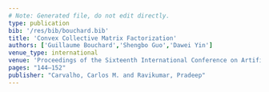```yaml
---
# Note: Generated file, do not edit directly.
type: publication
bib: '/res/bib/bouchard.bib'
title: 'Convex Collective Matrix Factorization'
authors: ['Guillaume Bouchard','Shengbo Guo','Dawei Yin']
venue_type: international
venue: 'Proceedings of the Sixteenth International Conference on Artificial Intelligence and Statistics'
pages: "144–152"
publisher: "Carvalho, Carlos M. and Ravikumar, Pradeep"
---
```

